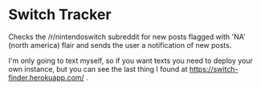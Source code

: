 # Switch Tracker
Checks the /r/nintendoswitch subreddit for new posts flagged with 'NA' (north america) flair and sends the user a notification of new posts.

I'm only going to text myself, so if you want texts you need to deploy your own instance, but you can see the last thing I found at https://switch-finder.herokuapp.com/ .

